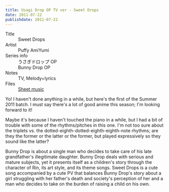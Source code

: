 ```yaml
---
title: Usagi Drop OP TV ver - Sweet Drops
date: 2011-07-22
publishdate: 2011-07-22
---
```


<dl>
  <dt>Title</dt>
  <dd>Sweet Drops</dd>

  <dt>Artist</dt>
  <dd>Puffy AmiYumi</dd>

  <dt>Series info</dt>
  <dd>うさぎドロップ OP</dd>
  <dd>Bunny Drop OP</dd>

  <dt>Notes</dt>
  <dd>TV, Melody+lyrics</dd>

  <dt>Files</dt>
  <dd><a href="/files/sheetmusic/sweet_drops.pdf">Sheet music</a></dd>
</dl>

Yo! I haven't done anything in a while, but here's the first of the
Summer 2011 batch.  I must say there's a lot of good anime this season;
I'm looking forward to it!

Maybe it's because I haven't touched the piano in a while, but I had a
bit of trouble with some of the rhythms/pitches in this one.  I'm not
too sure about the triplets vs. the
dotted-eighth-dotted-eighth-eighth-note rhythms; are they the former or
the latter or the former, but played expressively so they sound like the
latter?

Bunny Drop is about a single man who decides to take care of his late
grandfather's illegitimate daughter.  Bunny Drop deals with serious and
mature subjects, yet it presents itself as a children's story through
the character of Rin, its art style, and its theme songs.  Sweet Drops
is a cute song accompanied by a cute PV that balances Bunny Drop's story
about a girl struggling with her father's death and society's perception
of her and a man who decides to take on the burden of raising a child on
his own.
